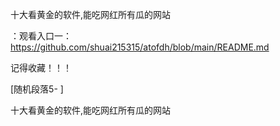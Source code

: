 十大看黄金的软件,能吃网红所有瓜的网站

：观看入口一：https://github.com/shuai215315/atofdh/blob/main/README.md


记得收藏！！！



[随机段落5-
]






十大看黄金的软件,能吃网红所有瓜的网站
